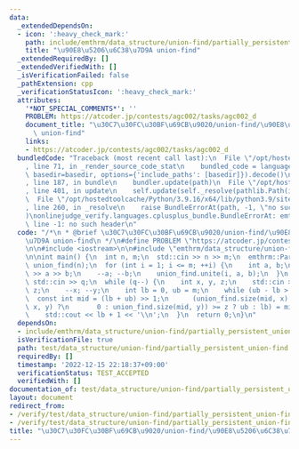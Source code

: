 ```yaml
---
data:
  _extendedDependsOn:
  - icon: ':heavy_check_mark:'
    path: include/emthrm/data_structure/union-find/partially_persistent_union-find.hpp
    title: "\u90E8\u5206\u6C38\u7D9A union-find"
  _extendedRequiredBy: []
  _extendedVerifiedWith: []
  _isVerificationFailed: false
  _pathExtension: cpp
  _verificationStatusIcon: ':heavy_check_mark:'
  attributes:
    '*NOT_SPECIAL_COMMENTS*': ''
    PROBLEM: https://atcoder.jp/contests/agc002/tasks/agc002_d
    document_title: "\u30C7\u30FC\u30BF\u69CB\u9020/union-find/\u90E8\u5206\u6C38\u7D9A\
      \ union-find"
    links:
    - https://atcoder.jp/contests/agc002/tasks/agc002_d
  bundledCode: "Traceback (most recent call last):\n  File \"/opt/hostedtoolcache/Python/3.9.16/x64/lib/python3.9/site-packages/onlinejudge_verify/documentation/build.py\"\
    , line 71, in _render_source_code_stat\n    bundled_code = language.bundle(stat.path,\
    \ basedir=basedir, options={'include_paths': [basedir]}).decode()\n  File \"/opt/hostedtoolcache/Python/3.9.16/x64/lib/python3.9/site-packages/onlinejudge_verify/languages/cplusplus.py\"\
    , line 187, in bundle\n    bundler.update(path)\n  File \"/opt/hostedtoolcache/Python/3.9.16/x64/lib/python3.9/site-packages/onlinejudge_verify/languages/cplusplus_bundle.py\"\
    , line 401, in update\n    self.update(self._resolve(pathlib.Path(included), included_from=path))\n\
    \  File \"/opt/hostedtoolcache/Python/3.9.16/x64/lib/python3.9/site-packages/onlinejudge_verify/languages/cplusplus_bundle.py\"\
    , line 260, in _resolve\n    raise BundleErrorAt(path, -1, \"no such header\"\
    )\nonlinejudge_verify.languages.cplusplus_bundle.BundleErrorAt: emthrm/data_structure/union-find/partially_persistent_union-find.hpp:\
    \ line -1: no such header\n"
  code: "/*\n * @brief \u30C7\u30FC\u30BF\u69CB\u9020/union-find/\u90E8\u5206\u6C38\
    \u7D9A union-find\n */\n#define PROBLEM \"https://atcoder.jp/contests/agc002/tasks/agc002_d\"\
    \n\n#include <iostream>\n\n#include \"emthrm/data_structure/union-find/partially_persistent_union-find.hpp\"\
    \n\nint main() {\n  int n, m;\n  std::cin >> n >> m;\n  emthrm::PartiallyPersistentUnionFind\
    \ union_find(n);\n  for (int i = 1; i <= m; ++i) {\n    int a, b;\n    std::cin\
    \ >> a >> b;\n    --a; --b;\n    union_find.unite(i, a, b);\n  }\n  int q;\n \
    \ std::cin >> q;\n  while (q--) {\n    int x, y, z;\n    std::cin >> x >> y >>\
    \ z;\n    --x; --y;\n    int lb = 0, ub = m;\n    while (ub - lb > 1) {\n    \
    \  const int mid = (lb + ub) >> 1;\n      (union_find.size(mid, x) + (union_find.is_same(mid,\
    \ x, y) ?\n       0 : union_find.size(mid, y)) >= z ? ub : lb) = mid;\n    }\n\
    \    std::cout << lb + 1 << '\\n';\n  }\n  return 0;\n}\n"
  dependsOn:
  - include/emthrm/data_structure/union-find/partially_persistent_union-find.hpp
  isVerificationFile: true
  path: test/data_structure/union-find/partially_persistent_union-find.test.cpp
  requiredBy: []
  timestamp: '2022-12-15 22:18:37+09:00'
  verificationStatus: TEST_ACCEPTED
  verifiedWith: []
documentation_of: test/data_structure/union-find/partially_persistent_union-find.test.cpp
layout: document
redirect_from:
- /verify/test/data_structure/union-find/partially_persistent_union-find.test.cpp
- /verify/test/data_structure/union-find/partially_persistent_union-find.test.cpp.html
title: "\u30C7\u30FC\u30BF\u69CB\u9020/union-find/\u90E8\u5206\u6C38\u7D9A union-find"
---
```

